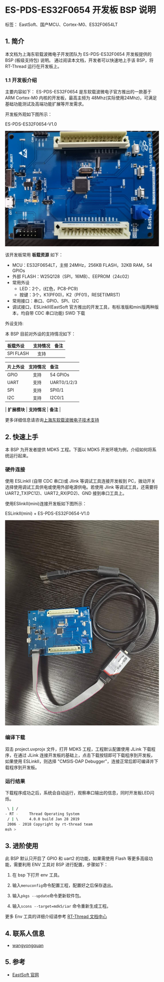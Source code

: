 # ES-PDS-ES32F0654 开发板 BSP 说明
标签： EastSoft、国产MCU、Cortex-M0、ES32F0654LT

## 1. 简介

本文档为上海东软载波微电子开发团队为 ES-PDS-ES32F0654 开发板提供的 BSP (板级支持包) 说明。
通过阅读本文档，开发者可以快速地上手该 BSP，将 RT-Thread 运行在开发板上。

### 1.1  开发板介绍

主要内容如下：
ES-PDS-ES32F0654 是东软载波微电子官方推出的一款基于 ARM Cortex-M0 内核的开发板，最高主频为 48Mhz(实际使用24Mhz)，可满足基础功能测试及高端功能扩展等开发需求。

开发板外观如下图所示：

ES-PDS-ES32F0654-V1.0

![ES32F0654](figures/ES-PDS-ES32F0654-V1.0.jpg)

该开发板常用 **板载资源** 如下：

- MCU：ES32F0654LT，主频 24MHz，256KB FLASH，32KB RAM，54 GPIOs
- 外部 FLASH：W25Q128（SPI，16MB）、EEPROM（24c02）
- 常用外设
  - LED：2个，(红色，PC8-PC9)
  - 按键：3个，K1(PF00)，K2（PF01)，RESET(MRST)
- 常用接口：串口、GPIO、SPI、I2C
- 调试接口，ESLinkⅡ(EastSoft 官方推出的开发工具，有标准版和mini版两种版本，均自带 CDC 串口功能) SWD 下载

外设支持:

本 BSP 目前对外设的支持情况如下：

| **板载外设**      | **支持情况** | **备注**                              |
| :---------------- | :----------: | :------------------------------------|
| SPI FLASH         |     支持     |                                      |

| **片上外设**      | **支持情况** | **备注**                              |
| :---------------- | :----------: | :------------------------------------|
| GPIO              |     支持     | 54 GPIOs                             |
| UART              |     支持     | UART0/1/2/3                          |
| SPI				|     支持     | SPI0/1                               |
| I2C               |     支持     | I2C0/1                               |

| **扩展模块**      | **支持情况** | **备注**                              |

更多详细信息请咨询[上海东软载波微电子技术支持](http://www.essemi.com/)

## 2. 快速上手

本 BSP 为开发者提供 MDK5 工程。下面以 MDK5 开发环境为例，介绍如何将系统运行起来。

### 硬件连接

使用 ESLinkⅡ (自带 CDC 串口)或 Jlink 等调试工具连接开发板到 PC，拨动开关选择使用调试工具供电或使用外部电源供电。若使用 Jlink 等调试工具，还需要将 UART2_TX(PC12)、UART2_RX(PD2)、GND 接到串口工具上。

使用ESlinkⅡ(mini)连接开发板如下图所示：

ESLinkⅡ(mini) + ES-PDS-ES32F0654-V1.0

![ESLinkII](figures/ESLinkII-mini.jpg)

### 编译下载

双击 project.uvprojx 文件，打开 MDK5 工程，工程默认配置使用 JLink 下载程序，在通过 JLink 连接开发板的基础上，点击下载按钮即可下载程序到开发板，如果使用 ESLinkⅡ，则选择 "CMSIS-DAP Debugger"，连接正常后即可编译并下载程序到开发板。

### 运行结果

下载程序成功之后，系统会自动运行，观察串口输出的信息，同时开发板LED闪烁。

```bash
 \ | /
- RT -     Thread Operating System
 / | \     4.0.0 build Jan 28 2019
 2006 - 2018 Copyright by rt-thread team
msh >
```
## 3. 进阶使用

此 BSP 默认只开启了 GPIO 和 uart2 的功能，如果需使用 Flash 等更多高级功能，需要利用 ENV 工具对 BSP 进行配置，步骤如下：

1. 在 bsp 下打开 env 工具。

2. 输入`menuconfig`命令配置工程，配置好之后保存退出。

3. 输入`pkgs --update`命令更新软件包。

4. 输入`scons --target=mdk5/iar` 命令重新生成工程。

更多 Env 工具的详细介绍请参考 [RT-Thread 文档中心](https://www.rt-thread.org/document/site/)

## 4. 联系人信息

- [wangyongquan](https://github.com/wangyq2018) 

## 5. 参考

- [ EastSoft 官网](http://www.essemi.com)

